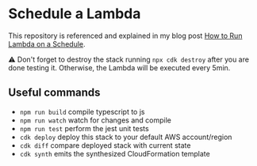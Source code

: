 # Schedule a Lambda

This repository is referenced and explained in my blog post [How to Run Lambda on a Schedule](https://blog.jannikwempe.com/how-to-run-lambda-on-a-schedule).

⚠️ Don't forget to destroy the stack running `npx cdk destroy` after you are done testing it. Otherwise, the Lambda will be executed every 5min.

## Useful commands

 * `npm run build`   compile typescript to js
 * `npm run watch`   watch for changes and compile
 * `npm run test`    perform the jest unit tests
 * `cdk deploy`      deploy this stack to your default AWS account/region
 * `cdk diff`        compare deployed stack with current state
 * `cdk synth`       emits the synthesized CloudFormation template
